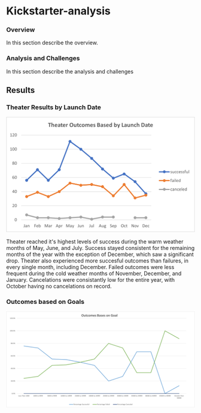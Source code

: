 # Kickstarter-analysis

### Overview
In this section describe the overview.

### Analysis and Challenges
In this section describe the analysis and challenges

## Results

### Theater Results by Launch Date
![This is an image](https://github.com/NickLegacy/Kickstarter-analysis/blob/main/Theater_Outcomes_vs_Launch.png)

Theater reached it's highest levels of success during the warm weather months of May, June, and July. Success stayed consistent for the remaining months of the year with the exception of December, which saw a significant drop. Theater also experienced more succesful outcomes than failures, in every single month, including December. Failed outcomes were less frequent during the cold weather months of November, December, and January. Cancelations were consistantly low for the entire year, with October having no cancelations on record. 

### Outcomes based on Goals
![This is an image](https://github.com/NickLegacy/Kickstarter-analysis/blob/main/Outcomes_vs_Goals.png)
